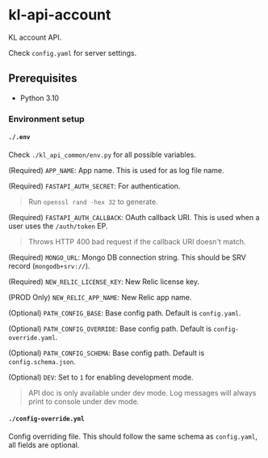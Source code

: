 # kl-api-account

KL account API.

Check `config.yaml` for server settings.

## Prerequisites

- Python 3.10

### Environment setup

#### `./.env`

Check `./kl_api_common/env.py` for all possible variables.

(Required) `APP_NAME`: App name. This is used for as log file name.

(Required) `FASTAPI_AUTH_SECRET`: For authentication.

> Run `openssl rand -hex 32` to generate.

(Required) `FASTAPI_AUTH_CALLBACK`: OAuth callback URI. This is used when a user uses the `/auth/token` EP.

> Throws HTTP 400 bad request if the callback URI doesn't match.

(Required) `MONGO_URL`: Mongo DB connection string. This should be SRV record (`mongodb+srv://`).

(Required) `NEW_RELIC_LICENSE_KEY`: New Relic license key.

(PROD Only) `NEW_RELIC_APP_NAME`: New Relic app name.

(Optional) `PATH_CONFIG_BASE`: Base config path. Default is `config.yaml`.

(Optional) `PATH_CONFIG_OVERRIDE`: Base config path. Default is `config-override.yaml`.

(Optional) `PATH_CONFIG_SCHEMA`: Base config path. Default is `config.schema.json`.

(Optional) `DEV`: Set to `1` for enabling development mode.

> API doc is only available under dev mode. Log messages will always print to console under dev mode.

#### `./config-override.yml`

Config overriding file. This should follow the same schema as `config.yaml`, all fields are optional. 